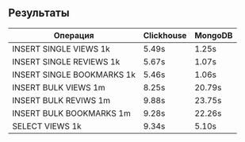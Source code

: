 ## Результаты

Операция                   | Clickhouse  | MongoDB     |
---------------------------|-------------| ----------- |
INSERT SINGLE VIEWS 1k     | 5.49s       | 1.25s       |
INSERT SINGLE REVIEWS 1k   | 5.67s       | 1.07s       |
INSERT SINGLE BOOKMARKS 1k | 5.46s       | 1.06s       |
INSERT BULK VIEWS 1m       | 8.25s       | 20.79s      |
INSERT BULK REVIWS 1m      | 9.88s       | 23.75s      |
INSERT BULK BOOKMARKS 1m   | 9.28s       | 22.26s      |
SELECT VIEWS 1k            | 9.34s       | 5.10s       |

